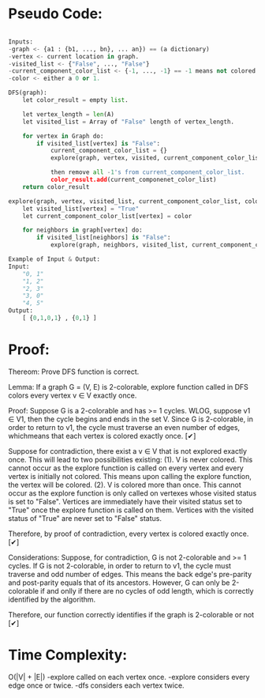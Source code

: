 # Pseudo Code:

```Python

Inputs:
-graph <- {a1 : {b1, ..., bn}, ... an}) == (a dictionary)
-vertex <- current location in graph.
-visited_list <- {"False", ..., "False"}
-current_component_color_list <- {-1, ..., -1} == -1 means not colored.
-color <- either a 0 or 1.

DFS(graph):
    let color_result = empty list.

    let vertex_length = len(A)
    let visited_list = Array of "False" length of vertex_length.

    for vertex in Graph do:
        if visited_list[vertex] is "False":
            current_component_color_list = {}
            explore(graph, vertex, visited, current_component_color_list, 0)

            then remove all -1's from current_component_color_list.
            color_result.add(current_componenet_color_list)
    return color_result

explore(graph, vertex, visited_list, current_component_color_list, color):
    let visited_list[vertex] = "True"
    let current_component_color_list[vertex] = color

    for neighbors in graph[vertex] do:
        if visited_list[neighbors] is "False":
            explore(graph, neighbors, visited_list, current_component_color_list, 1-color)

Example of Input & Output:
Input:
    "0, 1"
    "1, 2"
    "2, 3"
    "3, 0"
    "4, 5"
Output:
    [ {0,1,0,1} , {0,1} ]

```

# Proof:

Thereom:
Prove DFS function is correct.

Lemma:
If a graph G = (V, E) is 2-colorable, explore function called in DFS colors every vertex v ∈ V exactly once.

Proof:
Suppose G is a 2-colorable and has >= 1 cycles. WLOG, suppose v1 ∈ V1, then the cycle begins and ends in the set V. Since G is 2-colorable, in order to return to v1, the cycle must traverse an even number of edges, whichmeans that each vertex is colored exactly once. [✔]

Suppose for contradiction, there exist a v ∈ V that is not explored exactly once. This will lead to two possibilities existing:
    (1). V is never colored. This cannot occur as the explore function is called on every vertex and every vertex is initially not colored. This means upon calling the explore function, the vertex will be colored.
    (2). V is colored more than once. This cannot occur as the explore function is only called on vertexes whose visited status is set to "False". Vertices are immediately have their visited status set to "True" once the explore function is called on them. Vertices with the visited status of "True" are never set to "False" status.

Therefore, by proof of contradiction, every vertex is colored exactly once. [✔]

Considerations:
Suppose, for contradiction, G is not 2-colorable and >= 1 cycles. If G is not 2-colorable, in order to return to v1, the cycle must traverse and odd number of edges. This means the back edge's pre-parity and post-parity equals that of its ancestors. However, G can only be 2-colorable if and onlly if there are no cycles of odd length, which is correctly identified by the algorithm.

Therefore, our function correctly identifies if the graph is 2-colorable or not [✔]



# Time Complexity:

O(|V| + |E|)
-explore called on each vertex once.
-explore considers every edge once or twice.
-dfs considers each vertex twice.
